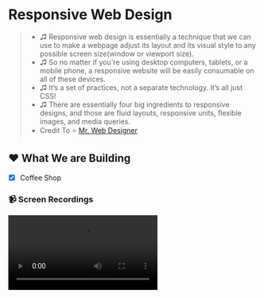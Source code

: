 # Responsive Web Design
> * ♫ Responsive web design is essentially a technique that we can use to make a webpage adjust its layout and its visual style to any possible screen size(window or viewport size).
> * ♫ So no matter if you're using desktop computers, tablets, or a mobile phone, a responsive website will be easily consumable on all of these devices.
> * ♫ It’s a set of practices, not a separate technology. It’s all just CSS!
> * ♫ There are essentially four big ingredients to responsive designs, and those are fluid layouts, responsive units, flexible images, and media queries.
> * Credit To ⭐️ [Mr. Web Designer](https://www.youtube.com/@MrWebDesignerAnas)

## ❤️ What We are Building
- [x] Coffee Shop

### 📹 Screen Recordings
<video src='https://github.com/user-attachments/assets/f208e99f-029b-47a1-a624-cc3509cada15'>